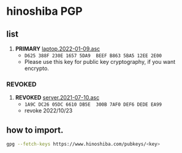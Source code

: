 hinoshiba PGP
===

## list

1. **PRIMARY** [laptop.2022-01-09.asc](./laptop.2022-01-09.asc)
	* `D625 388F 230E 1657 5DA9  BEEF B863 5BA5 12EE 2E00`
	* Please use this key for public key cryptography, if you want encrypto.

### REVOKED

1. **REVOKED** [server.2021-07-10.asc](./server.2021-07-10.asc)
	* `1A9C DC26 05DC 6610 DB5E  300B 7AF0 DEF6 DEDE EA99`
	* revoke 2022/10/23


## how to import.
```bash
gpg --fetch-keys https://www.hinoshiba.com/pubkeys/<key>
```
